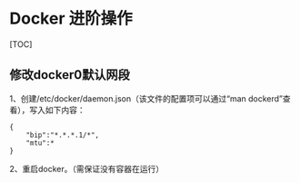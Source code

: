 # Docker 进阶操作

[TOC]

## 修改docker0默认网段

1、创建/etc/docker/daemon.json（该文件的配置项可以通过“man dockerd”查看），写入如下内容：

```shell
{
	"bip":"*.*.*.1/*",
	"mtu":*
}
```

2、重启docker。（需保证没有容器在运行）